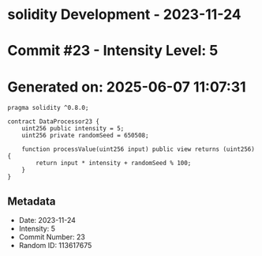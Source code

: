 ﻿# solidity Development - 2023-11-24
# Commit #23 - Intensity Level: 5
# Generated on: 2025-06-07 11:07:31
```solidity
pragma solidity ^0.8.0;

contract DataProcessor23 {
    uint256 public intensity = 5;
    uint256 private randomSeed = 650508;

    function processValue(uint256 input) public view returns (uint256) {
        return input * intensity + randomSeed % 100;
    }
}
```
## Metadata
- Date: 2023-11-24
- Intensity: 5
- Commit Number: 23
- Random ID: 113617675
